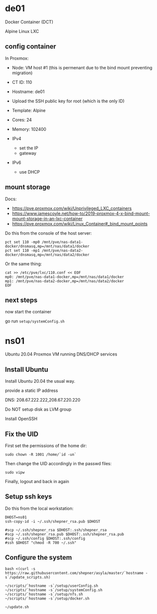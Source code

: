 # de01

Docker Container (DCT)

Alpine Linux LXC

## config container


In Proxmox:
* Node: VM host #1 (this is permenant due to the bind mount preventing migration)
* CT ID: 110
* Hostname: de01
* Upload the SSH public key for root (which is the only ID)

* Template: Alpine

* Cores: 24

* Memory: 102400

* IPv4
  * set the IP
  * gateway
* IPv6
  * use DHCP


## mount storage

Docs:
* https://pve.proxmox.com/wiki/Unprivileged_LXC_containers
* https://www.jamescoyle.net/how-to/2019-proxmox-4-x-bind-mount-mount-storage-in-an-lxc-container
* https://pve.proxmox.com/wiki/Linux_Container#_bind_mount_points

Do this from the console of the host server:

``` shell
pct set 110 -mp0 /mnt/pve/nas-data1-docker/dnsmasq,mp=/mnt/nas/data1/docker
pct set 110 -mp1 /mnt/pve/nas-data2-docker/dnsmasq,mp=/mnt/nas/data2/docker
```

Or the same thing:
``` shell
cat >> /etc/pve/lxc/110.conf << EOF
mp0: /mnt/pve/nas-data1-docker,mp=/mnt/nas/data1/docker
mp1: /mnt/pve/nas-data2-docker,mp=/mnt/nas/data2/docker
EOF
```


## next steps

now start the container

go run `setup/systemConfig.sh`
























# ns01

Ubuntu 20.04 Proxmox VM running DNS/DHCP services

## Install Ubuntu

Install Ubuntu 20.04 the usual way.

provide a static IP address

DNS: 208.67.222.222,208.67.220.220

Do NOT setup disk as LVM group

Install OpenSSH

## Fix the UID

First set the permissions of the home dir:

``` shell
sudo chown -R 1001 /home/`id -un`
```

Then change the UID accordingly in the passwd files:

``` shell
sudo vipw
```

Finally, logout and back in again

## Setup ssh keys

Do this from the local workstation:

``` shell
DHOST=ns01
ssh-copy-id -i ~/.ssh/shepner_rsa.pub $DHOST

#scp ~/.ssh/shepner_rsa $DHOST:.ssh/shepner_rsa
#scp ~/.ssh/shepner_rsa.pub $DHOST:.ssh/shepner_rsa.pub
#scp ~/.ssh/config $DHOST:.ssh/config
#ssh $DHOST "chmod -R 700 ~/.ssh"
```

## Configure the system

``` shell
bash <(curl -s https://raw.githubusercontent.com/shepner/asyla/master/`hostname -s`/update_scripts.sh)

~/scripts/`hostname -s`/setup/userConfig.sh
~/scripts/`hostname -s`/setup/systemConfig.sh
~/scripts/`hostname -s`/setup/nfs.sh
~/scripts/`hostname -s`/setup/docker.sh

~/update.sh
```
